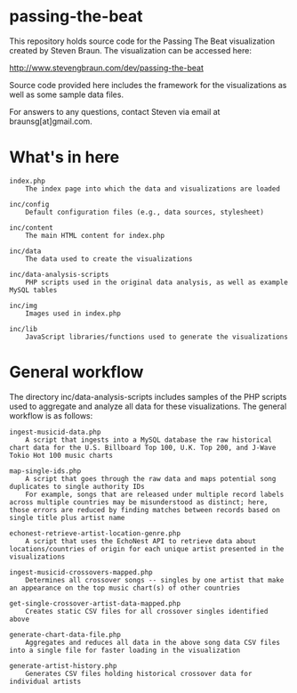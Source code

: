 # passing-the-beat

This repository holds source code for the Passing The Beat visualization created by Steven Braun. The visualization can be accessed here:

http://www.stevengbraun.com/dev/passing-the-beat

Source code provided here includes the framework for the visualizations as well as some sample data files.

For answers to any questions, contact Steven via email at braunsg[at]gmail.com.

# What's in here

	index.php
		The index page into which the data and visualizations are loaded
		
	inc/config
		Default configuration files (e.g., data sources, stylesheet)
	
	inc/content
		The main HTML content for index.php
		
	inc/data
		The data used to create the visualizations
		
	inc/data-analysis-scripts
		PHP scripts used in the original data analysis, as well as example MySQL tables
		
	inc/img
		Images used in index.php
		
	inc/lib
		JavaScript libraries/functions used to generate the visualizations
		
# General workflow

The directory inc/data-analysis-scripts includes samples of the PHP scripts used to aggregate and analyze all data for these visualizations. The general workflow is as follows:

	ingest-musicid-data.php
		A script that ingests into a MySQL database the raw historical chart data for the U.S. Billboard Top 100, U.K. Top 200, and J-Wave Tokio Hot 100 music charts
		
	map-single-ids.php
		A script that goes through the raw data and maps potential song duplicates to single authority IDs
		For example, songs that are released under multiple record labels across multiple countries may be misunderstood as distinct; here, those errors are reduced by finding matches between records based on single title plus artist name
		
	echonest-retrieve-artist-location-genre.php
		A script that uses the EchoNest API to retrieve data about locations/countries of origin for each unique artist presented in the visualizations
	
	ingest-musicid-crossovers-mapped.php
		Determines all crossover songs -- singles by one artist that make an appearance on the top music chart(s) of other countries
		
	get-single-crossover-artist-data-mapped.php		
		Creates static CSV files for all crossover singles identified above
		
	generate-chart-data-file.php	
		Aggregates and reduces all data in the above song data CSV files into a single file for faster loading in the visualization
		
	generate-artist-history.php
		Generates CSV files holding historical crossover data for individual artists	
